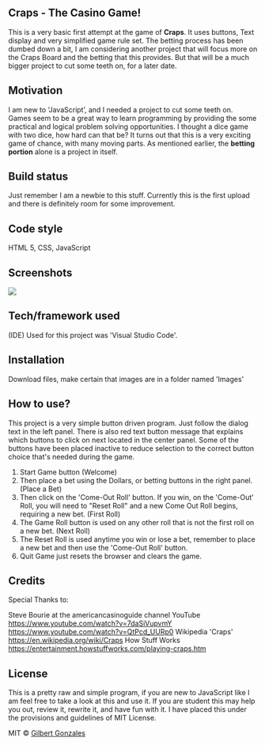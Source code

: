 ## Craps - The Casino Game!

This is a very basic first attempt at the game of **Craps**. It uses buttons, Text display and very simplified game rule set. 
The betting process has been dumbed down a bit, I am considering another project that will focus more on the Craps Board and the betting that this provides. 
But that will be a much bigger project to cut some teeth on, for a later date. 

## Motivation

I am new to ‘JavaScript’, and I needed a project to cut some teeth on. Games seem to be a great way to learn programming by providing the some practical and logical problem solving opportunities. 
I thought a dice game with two dice, how hard can that be?  It turns out that this is a very exciting game of chance, with many moving parts. As mentioned earlier, the **betting portion** alone is a project in itself. 

## Build status

Just remember I am a newbie to this stuff. Currently this is the first upload and there is definitely room for some improvement. 

## Code style

HTML 5, CSS, JavaScript  
 
## Screenshots
![]("Images/screenShot.png")

## Tech/framework used

(IDE) Used for this project was 'Visual Studio Code'.

## Installation

Download files, make certain that images are in a folder named 'Images'

## How to use?

This project is a very simple button driven program. Just follow the dialog text in the left panel. There is also red text button message that explains which buttons to click on next located in the center panel. 
Some of the buttons have been placed inactive to reduce selection to the correct button choice that's needed during the game.

1. Start Game button (Welcome)
2. Then place a bet using the Dollars, or betting buttons in the right panel.  (Place a Bet)
3. Then click on the 'Come-Out Roll' button. If you win, on the 'Come-Out' Roll, you will need to "Reset Roll" and a new Come Out Roll begins, requiring a new bet. (First Roll)
4. The Game Roll button is used on any other roll that is not the first roll on a new bet. (Next Roll)
5. The Reset Roll is used anytime you win or lose a bet, remember to place a new bet and then use the 'Come-Out Roll' button.
6. Quit Game just resets the browser and clears the game.


## Credits

Special Thanks to:

Steve Bourie at the americancasinoguide channel YouTube https://www.youtube.com/watch?v=7daSiVupvmY https://www.youtube.com/watch?v=QtPcd_UURp0
Wikipedia 'Craps'  https://en.wikipedia.org/wiki/Craps 
How Stuff Works https://entertainment.howstuffworks.com/playing-craps.htm

## License

This is a pretty raw and simple program, if you are new to JavaScript like I am feel free to take a look at this and use it. If you are student this may help you out, review it, rewrite it, and have fun with it. I have placed this under the provisions and guidelines of MIT License. 

MIT © [Gilbert Gonzales]()
